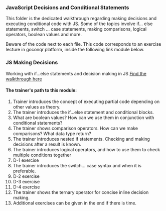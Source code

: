 ### JavaScript Decisions and Conditional Statements

This folder is the dedicated walkthrough regarding making decisions and executing
conditional code with JS. Some of the topics involve if... else statements, switch
... case statements, making comparisons, logical operators, boolean values and more.

Beware of the code next to each file. This code corresponds to an exercise lecture in goconqr
platform, inside the following link module below.

### JS Making Decisions

Working with if...else statements and decision making in JS [Find the walkthrough here](https://www.goconqr.com/c/59891-js-making-decisions/course_modules/89774-course-s-objectives?)

#### The trainer's path to this module:

1. Trainer introduces the concept of executing partial code depending on other values as theory.
2. The trainer introduces the if...else statement and conditional blocks.
3. What are boolean values? How can we use them in conjunction with conditional statements?
4. The trainer shows comparison operators. How can we make comparisons? What data type return?
5. The trainer introduces nested if statements. Checking and making decisions after a result is known.
6. The trainer introduces logical operators, and how to use them to check multiple conditions together
7. D-1 exercise
8. The trainer introduces the switch... case syntax and when it is preferable.
9. D-2 exercise
10. D-3 exercise
11. D-4 exercise
12. The trainer shows the ternary operator for concise inline decision making.
13. Additional exercises can be given in the end if there is time.
